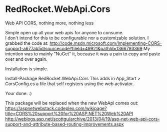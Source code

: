 RedRocket.WebApi.Cors
=====================

Web API CORS, nothing more, nothing less

Simple open up all your web apis for anyone to consume.  
I don't intend for this to be configurable nor a customizable solution.
I grabbed the code at: http://code.msdn.microsoft.com/Implementing-CORS-support-a677ab5d/sourcecode?fileId=49921&pathId=1366793369
My intention was to mainly "NuGet" it, because it was a pain to copy and paste over and over again.

Installation is simple.  

Install-Package RedRocket.WebApi.Cors
This adds in App_Start > CorsConfig.cs a file that self registers using the web activator.

Your done. :)

This package will be replaced when the new WebApi comes out:
https://aspnetwebstack.codeplex.com/wikipage?title=CORS%20support%20for%20ASP.NET%20Web%20API
http://weblogs.asp.net/scottgu/archive/2013/04/19/asp-net-web-api-cors-support-and-attribute-based-routing-improvements.aspx
